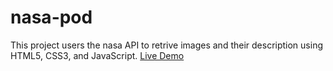 # nasa-pod
This project users the nasa API to retrive images and their description using HTML5, CSS3, and JavaScript.
<a href="">Live Demo</a>
